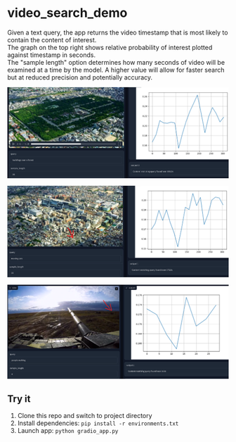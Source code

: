 # video_search_demo

Given a text query, the app returns the video timestamp that is most likely to contain the content of interest.  
The graph on the top right shows relative probability of interest plotted against timestamp in seconds.  
The "sample length" option determines how many seconds of video will be examined at a time by the model.  A higher value will allow for faster search but at reduced precision and potentially accuracy.  

![screenshot](images/forest.png)  

![screenshot](images/aerial_cars.png)

![screenshot](images/tank_example.png)


## Try it 

1. Clone this repo and switch to project directory
1. Install dependencies: `pip install -r environments.txt`
2. Launch app: `python gradio_app.py`
